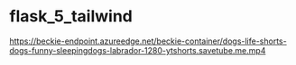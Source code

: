 # flask_5_tailwind



https://beckie-endpoint.azureedge.net/beckie-container/dogs-life-shorts-dogs-funny-sleepingdogs-labrador-1280-ytshorts.savetube.me.mp4 
